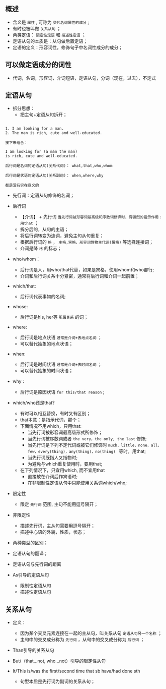 ## 概述

* 含义是 `属性` , 可称为 `交代名词属性的成分` ; 
* 有时也被叫做 `关系从句` ；
* 两类定语： `限定性定语` 和 `描述性定语` ；
* 定语从句的本质是：从句做后置定语；
* 定语的定义：形容词性，修饰句子中名词性成分的成分；

## 可以做定语成分的词性

* 代词，名词，形容词，介词短语，定语从句，分词（现在，过去），不定式

## 定语从句

* 拆分思想：
  + 把主句+定语从句拆开； 

```拆分案例

1. I am looking for a man.
2. The man is rich, cute and well-educated.

接下来组合：

I am looking for (a man the man)
is rich, cute and well-educated.
```

```
后行词是名词的定语从句(关系代词)： what,that,who,whom

后行词是状语的定语从句(关系副词)： when,where,why

都是没有实在意义的
```

* 先行词：定语从句修饰的名词；

* 后行词 
  + 【介词】 + 先行词 `当先行词被形容词最高级和序数词修饰时，有强烈的指示作用：用that` ；
  + 拆分后的，从句的主语；
  + 将后行词转变为连词，避免主句从句重复；
  + 根据后行词的 `格` ， `主格,宾格，形容词性物主代词(属格)` 等选择连接词；
  + 介词是降 `格` 的标志；

* who/whom： 
  + 后行词是人，用who/that代替，如果是宾格，使用whom和who都行; 
  + 介词和后行词关系十分紧密，通常将后行词和介词一起前置；

* which/that:
  + 后行词代表事物的名词; 

* whose:
  + 后行词是his, her等 `所属关系` 的词；

* where: 
  + 后行词是地点状语 `通常是介词+表地点名词` ；
  + 可以替代抽象的地点状语；

* when:
  + 后行词是时间状语 `通常是介词+表时间名词` ；
  + 可以替代抽象的时间状语；

* why：
  + 后行词是原因状语 `for this/that reason` ; 

* which/who还是that?
  + 有时可以相互替换，有时又有区别；
  + that本意：是指示代词，那个；
  + 下面情况不用which，只用that:
    - 当先行词被形容词最高级形式所修饰；
    - 当先行词被序数词或者 `the very，the only, the last` 修饰;
    - 当先行词是下列不定代词或被它们修饰时 `much，little，none，all，few，every(thing)，any(thing)，no(thing) ` 等时，用that;
    - 当先行词既指人又指物时;
    - 为避免与which重复使用时，要用that;
  + 在下列情况下，只宜用which, 而不宜用that
    - 直接放在介词后作宾语时;
    - 在非限制性定语从句中只能使用关系词which/who;

* 限定性
  + 限定 `先行词` 范围, 主句不能用逗号隔开；

* 非限定性
  + 描述先行词，主从句需要用逗号隔开；
  + 描述中心语的外貌，性质，状态；

* 两种类型的区别；

* 定语从句的翻译；

* 定语从句与先行词的距离

* As引导的定语从句
  + 限制性定语从句
  + 描述性定语从句

## 关系从句

* 定义：
  + 因为某个交叉元素连接在一起的主从句，叫关系从句 `定语从句另一个名称` ；
  + 主句中的交叉成分称为 `先行词` ，从句中的交叉成分称为 `后行词` ；

* Than引导的关系从句

* But/（that...not, who...not）引导的限定性从句

* It/This is/was the first/second time that sb hava/had done sth
  + 句型本质是先行词为副词的关系从句；
